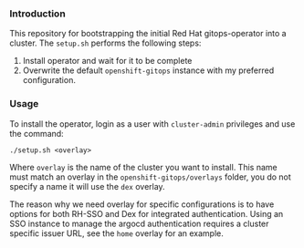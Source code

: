 ### Introduction

This repository for bootstrapping the initial Red Hat gitops-operator into a cluster. The `setup.sh` performs the following steps:

1. Install operator and wait for it to be complete
2. Overwrite the default `openshift-gitops` instance with my preferred configuration.

### Usage

To install the operator, login as a user with `cluster-admin` privileges and use the command:

```
./setup.sh <overlay>
```

Where `overlay` is the name of the cluster you want to install. This name must match an overlay in the `openshift-gitops/overlays` folder, you do not specify a name it will use the `dex` overlay.

The reason why we need overlay for specific configurations is to have options for both RH-SSO and Dex for integrated authentication. Using an SSO instance to manage the argocd authentication requires a cluster specific issuer URL, see the `home` overlay for an example.